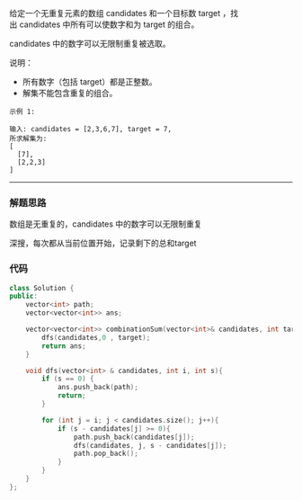 给定一个无重复元素的数组 candidates 和一个目标数 target ，找出 candidates 中所有可以使数字和为 target 的组合。

candidates 中的数字可以无限制重复被选取。

说明：

- 所有数字（包括 target）都是正整数。
- 解集不能包含重复的组合。 

```case
示例 1:

输入: candidates = [2,3,6,7], target = 7,
所求解集为:
[
  [7],
  [2,2,3]
]
```

---

### 解题思路

数组是无重复的，candidates 中的数字可以无限制重复

深搜，每次都从当前位置开始，记录剩下的总和target

### 代码

```cpp
class Solution {
public:
    vector<int> path;
    vector<vector<int>> ans;

    vector<vector<int>> combinationSum(vector<int>& candidates, int target) {
        dfs(candidates,0 , target);
        return ans;
    }

    void dfs(vector<int> & candidates, int i, int s){
        if (s == 0) {
            ans.push_back(path);
            return;
        }

        for (int j = i; j < candidates.size(); j++){
            if (s - candidates[j] >= 0){
                path.push_back(candidates[j]);
                dfs(candidates, j, s - candidates[j]);
                path.pop_back();
            }
        }
    }
};
```
